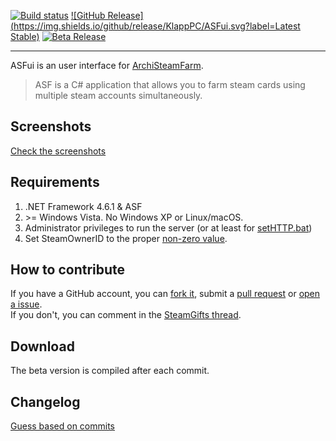 [![Build status](https://img.shields.io/appveyor/ci/luckz/ASFui.svg?label=Build)](https://ci.appveyor.com/project/luckz/asfui)
[![GitHub Release](https://img.shields.io/github/release/KlappPC/ASFui.svg?label=Latest Stable)](https://github.com/KlappPC/ASFui/releases/latest)
[![Beta Release](https://img.shields.io/badge/Latest%20Beta-Download-blue.svg)](https://ci.appveyor.com/project/luckz/asfui/build/artifacts)

---

ASFui is an user interface for [ArchiSteamFarm](https://github.com/JustArchi/ArchiSteamFarm/).

> ASF is a C# application that allows you to farm steam cards using multiple steam accounts simultaneously.

## Screenshots
[Check the screenshots](https://github.com/alvr/ASFui/wiki/Screenshots)

## Requirements
1. .NET Framework 4.6.1 & ASF
2. \>= Windows Vista. No Windows XP or Linux/macOS.
3. Administrator privileges to run the server (or at least for [setHTTP.bat](https://github.com/KlappPc/ASFui/releases/download/0.61/setHTTP.bat))
4. Set SteamOwnerID to the proper [non-zero value](https://github.com/JustArchi/ArchiSteamFarm/wiki/Configuration#global-config).

## How to contribute
If you have a GitHub account, you can [fork it](https://github.com/alvr/ASFui/), submit a [pull request](https://github.com/alvr/ASFui/compare) or [open a issue](https://github.com/alvr/ASFui/issues/new).  
If you don't, you can comment in the [SteamGifts thread](https://www.steamgifts.com/discussion/eT97I/).

## Download
The beta version is compiled after each commit.

## Changelog
[Guess based on commits](../../commits/alt/)
